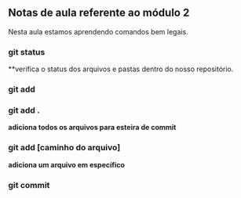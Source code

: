 ## Notas de aula referente ao módulo 2

Nesta aula estamos aprendendo comandos bem legais.

### git status
**verifica o status dos arquivos e pastas dentro do nosso repositório.

### git add

### git add .

**adiciona todos os arquivos para esteira de commit**

### git add [caminho do arquivo]
**adiciona um arquivo em específico**

### git commit

